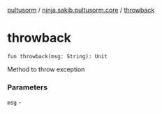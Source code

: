 [pultusorm](../index.md) / [ninja.sakib.pultusorm.core](index.md) / [throwback](.)

# throwback

`fun throwback(msg: String): Unit`

Method to throw exception

### Parameters

`msg` - 